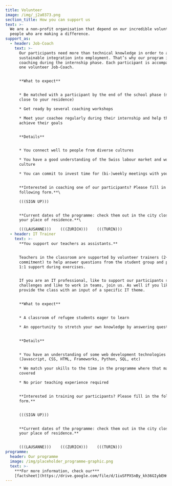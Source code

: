 ```yaml
---
title: Volunteer
image: /img/_j2a0373.png
section_title: How you can support us
text: >-
  We are a non-profit organisation that depend on our incredible volunteers –
  people who are making a difference.
support_as:
  - header: Job-Coach
    text: >-
      Our participants need more than technical knowledge in order to achieve a
      sustainable integration into employment. That’s why our program includes
      coaching during the internship phase. Each participant is accompanied by
      one volunteer Job-Coach.


      **What to expect**


      * Be matched with a participant by the end of the school phase (matching
      close to your residence) 

      * Get ready by several coaching workshops

      * Meet your coachee regularly during their internship and help them to
      achieve their goals


      **Details**


      * You connect well to people from diverse cultures

      * You have a good understanding of the Swiss labour market and work
      culture

      * You can commit to invest time for (bi-)weekly meetings with your coachee


      **Interested in coaching one of our participants? Please fill in the
      following form.**\

      (((SIGN UP)))


      **Current dates of the programme: check them out in the city closest to
      your place of residence.**\

      (((LAUSANNE)))    (((ZURICH)))    (((TURIN)))
  - header: IT Trainer
    text: >-
      **You support our teachers as assistants.**


      Teachers in the classroom are supported by volunteer trainers (2+ half day
      commitment) to help answer questions from the student group and provide
      1:1 support during exercises. 


      If you are an IT professional, like to support our participants solving IT
      challenges and like to work in teams, join us. As well if you like to
      provide the class with an input of a specific IT theme. 


      **What to expect**


      * A classroom of refugee students eager to learn

      * An opportunity to stretch your own knowledge by answering questions


      **Details**


      * You have an understanding of some web development technologies
      (Javascript, CSS, HTML, Frameworks, Python, SQL, etc)

      * We match your skills to the time in the programme where that material is
      covered

      * No prior teaching experience required


      **Interested in training our participants? Please fill in the following
      form.**   


      (((SIGN UP))) 


      **Current dates of the programme: check them out in the city closest to
      your place of residence.** 


      (((LAUSANNE)))    (((ZURICH)))    (((TURIN)))
programme:
  header: Our programme
  image: /img/placeholder_programme-graphic.png
  text: >-
    ***For more information, check our***
    [factsheet](https://drive.google.com/file/d/1iuSFPXSnBy_kh36GIybEHma35EgFyOK4/view)
---
```


